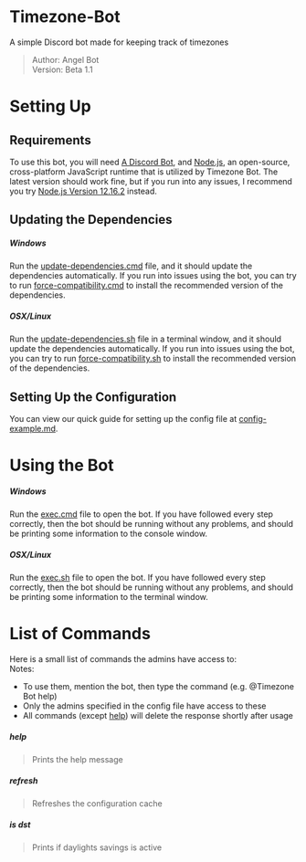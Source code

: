 # Timezone-Bot
A simple Discord bot made for keeping track of timezones
> Author: Angel Bot<br>
> Version: Beta 1.1

# Setting Up
## Requirements
To use this bot, you will need [A Discord Bot](https://discord.com/developers/applications), and [Node.js](https://nodejs.org/), an open-source, cross-platform JavaScript runtime that is utilized by Timezone Bot. The latest version should work fine, but if you run into any issues, I recommend you try [Node.js Version 12.16.2](https://nodejs.org/download/release/v12.16.2/) instead.
## Updating the Dependencies
##### Windows
Run the [update-dependencies.cmd](https://github.com/AngelDTF/Timezone-Bot/blob/beta/update-dependencies.cmd) file, and it should update the dependencies automatically. If you run into issues using the bot, you can try to run [force-compatibility.cmd](https://github.com/AngelDTF/Timezone-Bot/blob/beta/force-compatibility.cmd) to install the recommended version of the dependencies.
##### OSX/Linux
Run the [update-dependencies.sh](https://github.com/AngelDTF/Timezone-Bot/blob/beta/update-dependencies.sh) file in a terminal window, and it should update the dependencies automatically. If you run into issues using the bot, you can try to run [force-compatibility.sh](https://github.com/AngelDTF/Timezone-Bot/blob/beta/force-compatibility.sh) to install the recommended version of the dependencies.
## Setting Up the Configuration
You can view our quick guide for setting up the config file at [config-example.md](https://github.com/AngelDTF/Timezone-Bot/blob/beta/config-example.md).

# Using the Bot
##### Windows
Run the [exec.cmd](https://github.com/AngelDTF/Timezone-Bot/blob/beta/exec.cmd) file to open the bot. If you have followed every step correctly, then the bot should be running without any problems, and should be printing some information to the console window.
##### OSX/Linux
Run the [exec.sh](https://github.com/AngelDTF/Timezone-Bot/blob/beta/exec.sh) file to open the bot. If you have followed every step correctly, then the bot should be running without any problems, and should be printing some information to the terminal window.

# List of Commands
Here is a small list of commands the admins have access to: <br>
Notes: 
  * To use them, mention the bot, then type the command (e.g. @Timezone Bot help)
  * Only the admins specified in the config file have access to these
  * All commands (except <ins>help</ins>) will delete the response shortly after usage

##### help
> Prints the help message
##### refresh
> Refreshes the configuration cache
##### is dst
> Prints if daylights savings is active